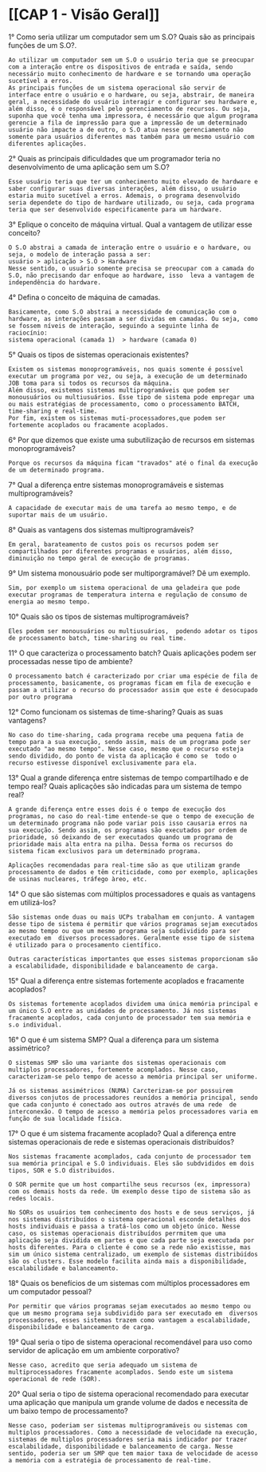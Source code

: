  # [[CAP 1 - Visão Geral]]

1° Como seria utilizar um computador sem um S.O? Quais são as principais funções de um S.O?.

	Ao utilizar um computador sem um S.O o usuário teria que se preocupar com a interação entre os dispositivos de entrada e saída, sendo necessário muito conhecimento de hardware e se tornando uma operação sucetível a erros.
	As principais funções de um sistema operacional são servir de interface entre o usuário e o hardware, ou seja, abstrair, de maneira geral, a necessidade do usuário interagir e configurar seu hardware e, além disso, é o responsável pelo gerenciamento de recursos. Ou seja, suponha que você tenha uma impressora, é necessário que algum programa gerencie a fila de impressão para que a impressão de um determinado usuário não impacte a de outro, o S.O atua nesse gerenciamento não somente para usuários diferentes mas também para um mesmo usuário com diferentes aplicações.

2° Quais as principais dificuldades  que um programador teria no desenvolvimento de uma aplicação sem um S.O?

	Esse usuário teria que ter um conhecimento muito elevado de hardware e saber configurar suas diversas interações, além disso, o usuário estaria muito sucetível a erros. Ademais, o programa desenvolvido seria dependete do tipo de hardware utilizado, ou seja, cada programa teria que ser desenvolvido especificamente para um hardware.

3° Eplique o conceito de máquina virtual. Qual a vantagem de utilizar esse conceito?

	O S.O abstrai a camada de interação entre o usuário e o hardware, ou seja, o modelo de interação passa a ser:
	usuário > aplicação > S.O > Hardware
	Nesse sentido, o usuário somente precisa se preocupar com a camada do S.O, não precisando dar enfoque ao hardware, isso  leva a vantagem de independência do hardware.

4° Defina o conceito de máquina de camadas.

	Basicamente, como S.O abstrai a necessidade de comunicação com o hardware, as interações passam a ser dividas em camadas. Ou seja, como se fossem níveis de interação, seguindo a seguinte linha de raciocínio:
	sistema operacional (camada 1)  > hardware (camada 0)

5° Quais os tipos de sistemas operacionais existentes?

	Existem os sistemas monoprogramáveis, nos quais somente é possível executar um programa por vez, ou seja, a execução de um determinado JOB toma para si todos os recursos da máquina.
	Além disso, existemos sistemas multiprogramáveis que podem ser monousuários ou multiusuários. Esse tipo de sistema pode empregar uma ou mais estratégias de processamento, como o processamento BATCH, time-sharing e real-time.
	Por fim, existem os sistemas muti-processadores,que podem ser fortemente acoplados ou fracamente acoplados.

6° Por que dizemos que existe uma subutilização de recursos em sistemas monoprogramáveis?

	Porque os recursos da máquina ficam "travados" até o final da execução de um determinado programa.
	
7° Qual a diferença entre sistemas monoprogramáveis e sistemas multiprogramáveis?

	A capacidade de executar mais de uma tarefa ao mesmo tempo, e de suportar mais de um usuário.

8° Quais as vantagens dos sistemas multiprogramáveis?

	Em geral, barateamento de custos pois os recursos podem ser compartilhados por diferentes programas e usuários, além disso, diminuição no tempo geral de execução de programas.


9° Um sistema monousuário pode ser multiporgramável? Dê um exemplo.

	Sim, por exemplo um sistema operacional de uma geladeira que pode executar programas de temperatura interna e regulação de consumo de energia ao mesmo tempo.

10° Quais são os tipos de sistemas multiprogramáveis?

	Eles podem ser monousuários ou multiusuários,  podendo adotar os tipos de processamento batch, time-sharing ou real time.

11° O que caracteriza o processamento batch? Quais aplicações podem ser processadas nesse tipo de ambiente?

	O processamento batch é caracterizado por criar uma espécie de fila de processamento, basicamente, os programas ficam em fila de execução e passam a utilizar o recurso do processador assim que este é desocupado por outro programa

12° Como funcionam os sistemas de time-sharing? Quais as suas vantagens?

	No caso do time-sharing, cada programa recebe uma pequena fatia de tempo para a sua execução, sendo assim, mais de um programa pode ser executado "ao mesmo tempo". Nesse caso, mesmo que o recurso esteja sendo dividido, do ponto de vista da aplicação é como se  todo o recurso estivesse disponível exclusivamente para ela.

13° Qual a grande diferença entre sistemas de tempo compartilhado e de tempo real? Quais aplicações são indicadas para um sistema de tempo real?

	A grande diferença entre esses dois é o tempo de execução dos programas, no caso do real-time entende-se que o tempo de execução de um determinado programa não pode variar pois isso causaria erros na sua execução. Sendo assim, os programas são executados por ordem de prioridade, só deixando de ser executados quando um programa de prioridade mais alta entra na pilha. Dessa forma os recursos do sistema ficam exclusivos para um determinado programa.

	Aplicações recomendadas para real-time são as que utilizam grande processamento de dados e têm criticidade, como por exemplo, aplicações de usinas nucleares, tráfego àreo, etc.


14° O que são sistemas com múltiplos processadores e quais as vantagens em utilizá-los?

	São sistemas onde duas ou mais UCPs trabalham em conjunto. A vantagem desse tipo de sistema é permitir que vários programas sejam executados ao mesmo tempo ou que um mesmo programa seja subdividido para ser executado em  diversos processadores. Geralmente esse tipo de sistema é utilizado para o procesamento científico.

	Outras características importantes que esses sistemas proporcionam são a escalabilidade, disponibilidade e balanceamento de carga.

15° Qual a diferença entre sistemas fortemente acoplados e fracamente acoplados?

	Os sistemas fortemente acoplados dividem uma única memória principal e um único S.O entre as unidades de processamento. Já nos sistemas fracamente acoplados, cada conjunto de processador tem sua memória e s.o individual.

16° O que é um sistema SMP? Qual a diferença para um sistema assimétrico?

	O sistemas SMP são uma variante dos sistemas operacionais com multiplos processadores, fortemente acomplados. Nesse caso, caracterizam-se pelo tempo de acesso a memória principal ser uniforme.

	Já os sistemas assimétricos (NUMA) Carcterizam-se por possuirem diversos conjutos de processadores reunídos a memória principal, sendo que cada conjunto é conectado aos outros através de uma rede  de interconexão. O tempo de acesso a memória pelos processadores varia em função de sua localidade física.

17° O que é um sistema fracamente acoplado? Qual a diferença entre sistemas operacionais de rede e sistemas operacionais distribuídos?

	Nos sistemas fracamente acomplados, cada conjunto de processador tem sua memória principal e S.O individuais. Eles são subdvididos em dois tipos, SOR e S.O distribuidos.

	O SOR permite que um host compartilhe seus recursos (ex, impressora) com os demais hosts da rede. Um exemplo desse tipo de sistema são as redes locais.

	No SORs os usuários tem conhecimento dos hosts e de seus serviços, já nos sistemas distribuídos o sistema operacional esconde detalhes dos hosts individuais e passa a tratá-los como um objeto único. Nesse caso, os sistemas operacionais distribuídos perrmitem que uma aplicação seja dividida em partes e que cada parte seja executada por hosts diferentes. Para o cliente é como se a rede não existisse, mas sim um único sistema centralizado, um exemplo de sistemas distribúídos são os clusters. Esse modelo facilita ainda mais a disponibilidade, escalabilidade e balanceamento.

18° Quais os benefícios de um sistemas com múltiplos processadores em um computador pessoal?

	Por permitir que vários programas sejam executados ao mesmo tempo ou que um mesmo programa seja subdividido para ser executado em  diversos processadores, esses sistemas trazem como vantagem a escalabilidade, disponibilidade e balanceamento de carga.
	
19° Qual seria o tipo de sistema operacional recomendável para uso como servidor de aplicação em um ambiente corporativo?

	Nesse caso, acredito que seria adequado um sistema de multiprocessadores fracamente acomplados. Sendo este um sistema operacional de rede (SOR).

20° Qual seria o tipo de sistema operacional recomendado para executar uma aplicação que manipula um grande volume de dados e necessita de um baixo tempo de processamento?

	Nesse caso, poderiam ser sistemas multiprogramáveis ou sistemas com multiplos processadores. Como a necessidade de velocidade na execução, sistemas de multiplos processadores seria mais indicador por trazer escalabilidade, disponibilidade e balanceamento de carga. Nesse sentido, poderia ser um SMP que tem maior taxa de velocidade de acesso a memória com a estratégia de processamento de real-time.